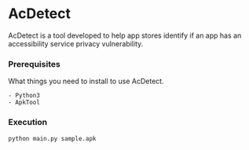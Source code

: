 # AcDetect
AcDetect is a tool developed to help app stores identify if an app has an accessibility service privacy vulnerability. 
### Prerequisites
What things you need to install to use AcDetect.

```
- Python3
- ApkTool
```


### Execution
```python main.py sample.apk```

